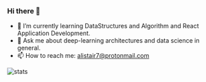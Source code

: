 ### Hi there 👋

<!--
**alistair0111/alistair0111** is a ✨ _special_ ✨ repository because its `README.md` (this file) appears on your GitHub profile.

Here are some ideas to get you started:
-->

- 🌱 I’m currently learning DataStructures and Algorithm and React Application Development.
- 💬 Ask me about deep-learning architectures and data science in general.
- 📫 How to reach me: alistair7@protonmail.com


![stats](https://github-readme-stats.vercel.app/api?username=alistair0111)
